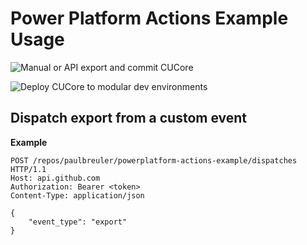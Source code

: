 # Power Platform Actions Example Usage
![Manual or API export and commit CUCore](https://github.com/paulbreuler/powerplatform-devops-example/workflows/Manual%20or%20API%20export%20and%20commit%20CUCore/badge.svg?branch=main)

![Deploy CUCore to modular dev environments](https://github.com/paulbreuler/powerplatform-devops-example/workflows/Deploy%20CUCore%20to%20modular%20dev%20environments/badge.svg)

## Dispatch export from a custom event

**Example**
```
POST /repos/paulbreuler/powerplatform-actions-example/dispatches HTTP/1.1
Host: api.github.com
Authorization: Bearer <token>
Content-Type: application/json

{
    "event_type": "export"
}
```
